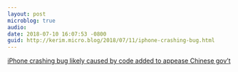 ```yaml
---
layout: post
microblog: true
audio: 
date: 2018-07-10 16:07:53 -0800
guid: http://kerim.micro.blog/2018/07/11/iphone-crashing-bug.html
---
```

[iPhone crashing bug likely caused by code added to appease Chinese gov’t](https://arstechnica.com/information-technology/2018/07/iphone-crashing-bug-likely-caused-by-code-added-to-appease-chinese-govt/)
